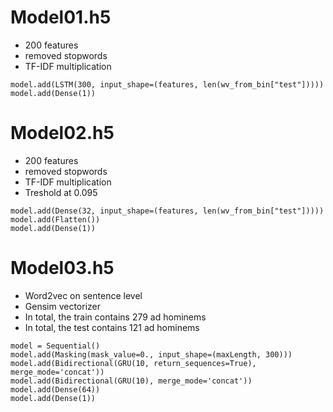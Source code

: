 # Model01.h5

- 200 features
- removed stopwords
- TF-IDF multiplication

```
model.add(LSTM(300, input_shape=(features, len(wv_from_bin["test"]))))
model.add(Dense(1))
```

# Model02.h5

- 200 features
- removed stopwords
- TF-IDF multiplication
- Treshold at 0.095

```
model.add(Dense(32, input_shape=(features, len(wv_from_bin["test"]))))
model.add(Flatten())
model.add(Dense(1))
```

# Model03.h5

- Word2vec on sentence level
- Gensim vectorizer
- In total, the train contains 279 ad hominems
- In total, the test contains 121 ad hominems


```
model = Sequential()
model.add(Masking(mask_value=0., input_shape=(maxLength, 300)))
model.add(Bidirectional(GRU(10, return_sequences=True), merge_mode='concat'))
model.add(Bidirectional(GRU(10), merge_mode='concat'))
model.add(Dense(64))
model.add(Dense(1))
```